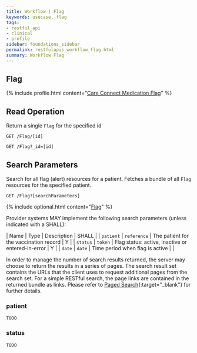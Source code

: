 ```yaml
---
title: Workflow | Flag
keywords: usecase, flag
tags:
- restful_api
- clinical
- profile
sidebar: foundations_sidebar
permalink: restfulapis_workflow_flag.html
summary: Workflow Flag
---
```


## Flag ##

{% include profile.html content="[Care Connect Medication Flag](http://www.interopen.org/candidate-profiles/care-connect/CareConnect-Medication-Flag-1.html)" %}

## Read Operation ##

Return a single `Flag` for the specified id

```http
GET /Flag/[id]
```

```http
GET /Flag?_id=[id]
```

## Search Parameters ##

Search for all flag (alert) resources for a patient. Fetches a bundle of all `Flag` resources for the specified patient.

```http
GET /Flag?[searchParameters]
```

{% include optional.html content="[Flag](https://www.hl7.org/fhir/DSTU2/flag.html#search)" %}

Provider systems MAY implement the following search parameters (unless indicated with a SHALL):

| Name | Type | Description | SHALL |
| `patient` | `reference` | The patient for the vaccination record | Y |
| `status` | `token` | Flag status: active, inactive or entered-in-error | Y |
| `date` | `date` | Time period when flag is active |  |

In order to manage the number of search results returned, the server may choose to return the results in a series of pages. The search result set contains the URLs that the client uses to request additional pages from the search set. For a simple RESTful search, the page links are contained in the returned bundle as links. Please refer to [Paged Search](https://www.hl7.org/fhir/DSTU2/search.html#count){:target="_blank"} for further details.

### patient ###

```
TODO
```

### status ###

```
TODO
```




